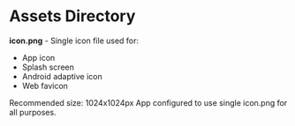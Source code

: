# Assets Directory

**icon.png** - Single icon file used for:
- App icon
- Splash screen
- Android adaptive icon
- Web favicon

Recommended size: 1024x1024px
App configured to use single icon.png for all purposes.